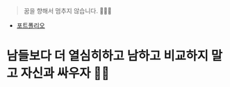 > 꿈을 향해서 멈추지 않습니다. 🏃🏿‍♂️
* [포트폴리오](https://www.goodjunha.com)

# 남들보다 더 열심히하고 남하고 비교하지 말고 자신과 싸우자 👊🏿
